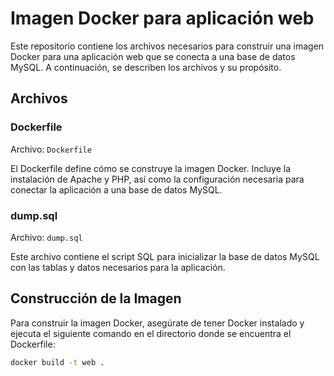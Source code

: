 # Imagen Docker para aplicación web

Este repositorio contiene los archivos necesarios para construir una imagen Docker para una aplicación web que se conecta a una base de datos MySQL. A continuación, se describen los archivos y su propósito.

## Archivos

### Dockerfile
Archivo: `Dockerfile`

El Dockerfile define cómo se construye la imagen Docker. Incluye la instalación de Apache y PHP, así como la configuración necesaria para conectar la aplicación a una base de datos MySQL.

### dump.sql
Archivo: `dump.sql`

Este archivo contiene el script SQL para inicializar la base de datos MySQL con las tablas y datos necesarios para la aplicación.

## Construcción de la Imagen

Para construir la imagen Docker, asegúrate de tener Docker instalado y ejecuta el siguiente comando en el directorio donde se encuentra el Dockerfile:

```sh
docker build -t web .
